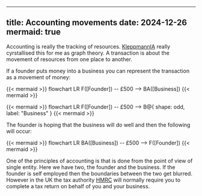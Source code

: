 ---
title: Accounting movements
date: 2024-12-26
mermaid: true
----

Accounting is really the tracking of resources.  [Kleppmann](https://martin.kleppmann.com/2011/03/07/accounting-for-computer-scientists.html )[IA](https://web.archive.org/web/20110717155537/https://martin.kleppmann.com/2011/03/07/accounting-for-computer-scientists.html) really cyrstallised this for me as graph theory.  A transaction is about the movement of resources from one place to another.

If a founder puts money into a business you can represent the transaction as a movement of money:

{{< mermaid >}}
flowchart LR
   F([Founder]) -- £500 --> BA([Business])
{{< mermaid >}}


{{< mermaid >}}
flowchart LR
   F([Founder]) -- £500 --> B@{ shape: odd, label: "Business" }
{{< mermaid >}}

The founder is hoping that the business will do well and then the following will occur:

{{< mermaid >}}
flowchart LR
    BA([Business]) -- £500 --> F([Founder])
{{< mermaid >}}

One of the principles of accounting is that is done from the point of view of single entity.  Here we have two, the founder and the business.  If the founder is self employed then the boundaries between the two get blurred.  However in the UK the tax authority [HMRC](https://www.gov.uk/money/income-tax) will normally require you to complete a tax return on behalf of you and your business.



